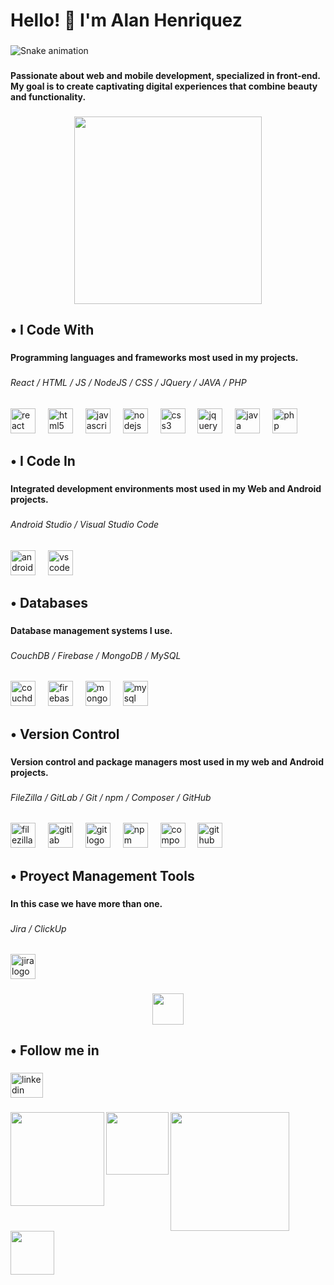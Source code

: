 <h1 align="left">Hello! 👋 I'm Alan Henriquez</h1>

###

<img src="https://raw.githubusercontent.com/alanhenriquez /alanhenriquez /output/snake.svg" alt="Snake animation" />

###

<h4 align="left">Passionate about web and mobile development, specialized in front-end. My goal is to create captivating digital experiences that combine beauty and functionality.</h4>

###

<div align="center">
  <img height="300" src="https://bucket.alanderek.com/uploadeds/octocat-1713930784669.png"  />
</div>

###

<h2 align="left">• I Code With</h2>

###

<h4 align="left">Programming languages and frameworks ​​most used in my projects.</h4>

###

<h6 align="left">React / HTML / JS / NodeJS / CSS / JQuery / JAVA / PHP</h6>

###

<div align="left">
  <img src="https://cdn.jsdelivr.net/gh/devicons/devicon/icons/react/react-original.svg" height="40" alt="react logo"  />
  <img width="12" />
  <img src="https://cdn.jsdelivr.net/gh/devicons/devicon/icons/html5/html5-original.svg" height="40" alt="html5 logo"  />
  <img width="12" />
  <img src="https://cdn.jsdelivr.net/gh/devicons/devicon/icons/javascript/javascript-original.svg" height="40" alt="javascript logo"  />
  <img width="12" />
  <img src="https://cdn.jsdelivr.net/gh/devicons/devicon/icons/nodejs/nodejs-original.svg" height="40" alt="nodejs logo"  />
  <img width="12" />
  <img src="https://cdn.jsdelivr.net/gh/devicons/devicon/icons/css3/css3-original.svg" height="40" alt="css3 logo"  />
  <img width="12" />
  <img src="https://cdn.jsdelivr.net/gh/devicons/devicon/icons/jquery/jquery-original.svg" height="40" alt="jquery logo"  />
  <img width="12" />
  <img src="https://cdn.jsdelivr.net/gh/devicons/devicon/icons/java/java-original.svg" height="40" alt="java logo"  />
  <img width="12" />
  <img src="https://cdn.jsdelivr.net/gh/devicons/devicon/icons/php/php-original.svg" height="40" alt="php logo"  />
</div>

###

<h4 align="left"></h4>

###

<h2 align="left">• I Code In</h2>

###

<h4 align="left">Integrated development environments most used in my Web and Android projects.</h4>

###

<h6 align="left">Android Studio / Visual Studio Code</h6>

###

<div align="left">
  <img src="https://cdn.jsdelivr.net/gh/devicons/devicon/icons/androidstudio/androidstudio-original.svg" height="40" alt="androidstudio logo"  />
  <img width="12" />
  <img src="https://cdn.jsdelivr.net/gh/devicons/devicon/icons/vscode/vscode-original.svg" height="40" alt="vscode logo"  />
</div>

###

<h4 align="left"></h4>

###

<h2 align="left">• Databases</h2>

###

<h4 align="left">Database management systems I use.</h4>

###

<h6 align="left">CouchDB / Firebase / MongoDB / MySQL</h6>

###

<div align="left">
  <img src="https://cdn.jsdelivr.net/gh/devicons/devicon/icons/couchdb/couchdb-original.svg" height="40" alt="couchdb logo"  />
  <img width="12" />
  <img src="https://cdn.jsdelivr.net/gh/devicons/devicon/icons/firebase/firebase-plain.svg" height="40" alt="firebase logo"  />
  <img width="12" />
  <img src="https://cdn.jsdelivr.net/gh/devicons/devicon/icons/mongodb/mongodb-original.svg" height="40" alt="mongodb logo"  />
  <img width="12" />
  <img src="https://cdn.jsdelivr.net/gh/devicons/devicon/icons/mysql/mysql-original.svg" height="40" alt="mysql logo"  />
</div>

###

<h4 align="left"></h4>

###

<h2 align="left">• Version Control</h2>

###

<h4 align="left">Version control and package managers most used in my web and Android projects.</h4>

###

<h6 align="left">FileZilla / GitLab / Git / npm / Composer / GitHub</h6>

###

<div align="left">
  <img src="https://cdn.jsdelivr.net/gh/devicons/devicon/icons/filezilla/filezilla-plain.svg" height="40" alt="filezilla logo"  />
  <img width="12" />
  <img src="https://cdn.jsdelivr.net/gh/devicons/devicon/icons/gitlab/gitlab-original.svg" height="40" alt="gitlab logo"  />
  <img width="12" />
  <img src="https://cdn.jsdelivr.net/gh/devicons/devicon/icons/git/git-original.svg" height="40" alt="git logo"  />
  <img width="12" />
  <img src="https://cdn.jsdelivr.net/gh/devicons/devicon/icons/npm/npm-original-wordmark.svg" height="40" alt="npm logo"  />
  <img width="12" />
  <img src="https://cdn.jsdelivr.net/gh/devicons/devicon/icons/composer/composer-original.svg" height="40" alt="composer logo"  />
  <img width="12" />
  <img src="https://cdn.jsdelivr.net/gh/devicons/devicon/icons/github/github-original.svg" height="40" alt="github logo"  />
</div>

###

<h4 align="left"></h4>

###

<h2 align="left">• Proyect Management Tools</h2>

###

<h4 align="left">In this case we have more than one.</h4>

###

<h6 align="left">Jira / ClickUp</h6>

###

<div align="left">
  <img src="https://cdn.jsdelivr.net/gh/devicons/devicon/icons/jira/jira-original.svg" height="40" alt="jira logo"  />
</div>

###

<h4 align="left"></h4>

###

<div align="center">
  <img height="50" src="https://bucket.alanderek.com/uploadeds/gif_pacman.gif"  />
</div>

###

<h4 align="left"></h4>

###

<h2 align="left">• Follow me in</h2>

###

<div align="left">
  <img src="https://raw.githubusercontent.com/maurodesouza/profile-readme-generator/master/src/assets/icons/social/linkedin/default.svg" width="52" height="40" alt="linkedin logo"  />
</div>

###

<h4 align="left"></h4>

###

<img align="left" height="150" src="https://bucket.alanderek.com/uploadeds/gif_fogata.gif"  />

###

<img align="left" height="100" src="https://bucket.alanderek.com/uploadeds/gif_fogata.gif"  />

###

<img align="left" height="190" src="https://bucket.alanderek.com/uploadeds/gif_fogata.gif"  />

###

<img align="left" height="70" src="https://bucket.alanderek.com/uploadeds/gif_fogata.gif"  />

###
